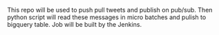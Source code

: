  This repo will be used to push pull tweets and publish on pub/sub. Then python script will read these messages in micro batches and pulish to bigquery table. Job will be built by the Jenkins.
